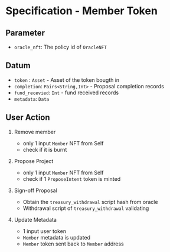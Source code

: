 # Specification - Member Token

## Parameter

- `oracle_nft`: The policy id of `OracleNFT`

## Datum

- `token` : `Asset` - Asset of the token bougth in
- `completion`: `Pairs<String,Int>` - Proposal completion records
- `fund_recevied`: `Int` - fund received records
- `metadata`: `Data`

## User Action

1. Remove member

   - only 1 input `Member` NFT from Self
   - check if it is burnt

2. Propose Project

   - only 1 input `Member` NFT from Self
   - check if 1 `ProposeIntent` token is minted

3. Sign-off Proposal

   - Obtain the `treasury_withdrawal` script hash from oracle
   - Withdrawal script of `treasury_withdrawal` validating

4. Update Metadata

   - 1 input user token
   - `Member` metadata is updated
   - `Member` token sent back to `Member` address
